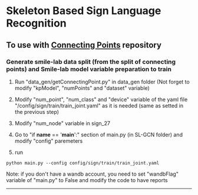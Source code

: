 # Skeleton Based Sign Language Recognition

## To use with [Connecting Points](https://github.com/JoeNatan30/ConnectingPoints) repository

### Generate smile-lab data split (from the split of connecting points) and Smile-lab model variable preparation to train
1. Run "data_gen/getConnectingPoint.py" in data_gen folder (Not forget to modify "kpModel", "numPoints" and "dataset" variable)

2. Modify "num_point", "num_class" and "device" variable of the yaml file "/config/sign/train/train_joint.yaml" as it is needed (same as setted in the previous step)

3. Modify "num_node" variable in sign_27

4. Go to "if __name__ == '__main__':" section of main.py (in SL-GCN folder) and modify "config" paremeters

5. run
```
python main.py --config config/sign/train/train_joint.yaml
```

Note: if you don't have a wandb account, you need to set "wandbFlag" variable of "main.py" to False and modify the code to have reports 

---------------------------
